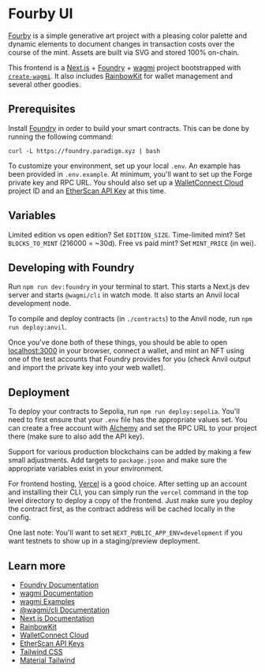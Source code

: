 # Fourby UI

[Fourby](https://fourby.xyz) is a simple generative art project with a pleasing color palette and dynamic elements to document changes in transaction costs over the course of the mint. Assets are built via SVG and stored 100% on-chain.

This frontend is a [Next.js](https://nextjs.org) + [Foundry](https://book.getfoundry.sh/) + [wagmi](https://wagmi.sh) project bootstrapped with [`create-wagmi`](https://github.com/wagmi-dev/wagmi/tree/main/packages/create-wagmi). It also includes [RainbowKit](https://www.rainbowkit.com/) for wallet management and several other goodies.

## Prerequisites

Install [Foundry](https://book.getfoundry.sh/getting-started/installation) in order to build your smart contracts. This can be done by running the following command:

```
curl -L https://foundry.paradigm.xyz | bash
```

To customize your environment, set up your local `.env`. An example has been provided in `.env.example`. At minimum, you'll want to set up the Forge private key and RPC URL. You should also set up a [WalletConnect Cloud](https://cloud.walletconnect.com/) project ID and an [EtherScan API Key](https://info.etherscan.com/api-keys/) at this time.

## Variables

Limited edition vs open edition? Set `EDITION_SIZE`.
Time-limited mint? Set `BLOCKS_TO_MINT` (216000 = ~30d).
Free vs paid mint? Set `MINT_PRICE` (in wei).

## Developing with Foundry

Run `npm run dev:foundry` in your terminal to start. This starts a Next.js dev server and starts `@wagmi/cli` in watch mode. It also starts an Anvil local development node.

To compile and deploy contracts (in `./contracts`) to the Anvil node, run `npm run deploy:anvil`.

Once you've done both of these things, you should be able to open [localhost:3000](http://localhost:3000) in your browser, connect a wallet, and mint an NFT using one of the test accounts that Foundry provides for you (check Anvil output and import the private key into your web wallet).

## Deployment

To deploy your contracts to Sepolia, run `npm run deploy:sepolia`. You'll need to first ensure that your `.env` file has the appropriate values set. You can create a free account with [Alchemy](https://www.alchemy.com/) and set the RPC URL to your project there (make sure to also add the API key).

Support for various production blockchains can be added by making a few small adjustments. Add targets to `package.jsoon` and make sure the appropriate variables exist in your environment.

For frontend hosting, [Vercel](https://vercel.com) is a good choice. After setting up an account and installing their CLI, you can simply run the `vercel` command in the top level directory to deploy a copy of the frontend. Just make sure you deploy the contract first, as the contract address will be cached locally in the config.

One last note: You'll want to set `NEXT_PUBLIC_APP_ENV=development` if you want testnets to show up in a staging/preview deployment.

## Learn more

- [Foundry Documentation](https://book.getfoundry.sh/)
- [wagmi Documentation](https://wagmi.sh)
- [wagmi Examples](https://wagmi.sh/examples/connect-wallet)
- [@wagmi/cli Documentation](https://wagmi.sh/cli)
- [Next.js Documentation](https://nextjs.org/docs)
- [RainbowKit](https://www.rainbowkit.com/)
- [WalletConnect Cloud](https://cloud.walletconnect.com/)
- [EtherScan API Keys](https://info.etherscan.com/api-keys/)
- [Tailwind CSS](https://tailwindcss.com/)
- [Material Tailwind](https://www.material-tailwind.com/)
